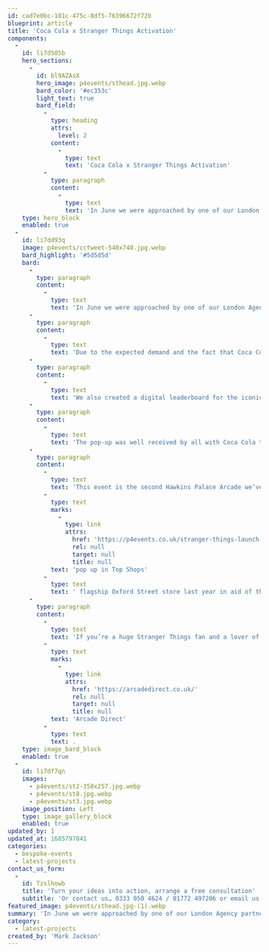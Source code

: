 ```yaml
---
id: cad7e0bc-101c-475c-8df5-76396672f72b
blueprint: article
title: 'Coca Cola x Stranger Things Activation'
components:
  -
    id: li7d505b
    hero_sections:
      -
        id: bl9AZAsX
        hero_image: p4events/sthead.jpg.webp
        bard_color: '#ec353c'
        light_text: true
        bard_field:
          -
            type: heading
            attrs:
              level: 2
            content:
              -
                type: text
                text: 'Coca Cola x Stranger Things Activation'
          -
            type: paragraph
            content:
              -
                type: text
                text: 'In June we were approached by one of our London Agency partners to assist with creating a Netflix Stranger Things pop-up in Brick Lane. From original retro uprights and broken…'
    type: hero_block
    enabled: true
  -
    id: li7dd93q
    image: p4events/cctweet-540x740.jpg.webp
    bard_highlight: '#5d5d5d'
    bard:
      -
        type: paragraph
        content:
          -
            type: text
            text: 'In June we were approached by one of our London Agency partners to assist with creating a Netflix Stranger Things pop-up in Brick Lane. From original retro uprights and broken cabinets, to fully custom wrapped machines around the brand, we provided 10 machines in total to recreate the infamous Hawkins Palace Arcade.'
      -
        type: paragraph
        content:
          -
            type: text
            text: 'Due to the expected demand and the fact that Coca Cola wished this to be a free event, we needed to come up with a solution to ensure guests could be limited to the number of plays and also progress through the pop-up quickly and efficiently. For this we created Foamex tokens that could be handed out to guests on arrival, slotted in to a bespoke token holder to play the machines and also recycled at the end of the activation for sustainability purposes.'
      -
        type: paragraph
        content:
          -
            type: text
            text: 'We also created a digital leaderboard for the iconic Dragons Lair machine using our interactive kiosk, and with a simple Google Sheet we were able to provide this cost effectively and efficiently.'
      -
        type: paragraph
        content:
          -
            type: text
            text: 'The pop-up was well received by all with Coca Cola tweeting to say the wait time was “a draconian 2.5 hours” due the the popular demand of the event.'
      -
        type: paragraph
        content:
          -
            type: text
            text: 'This event is the second Hawkins Palace Arcade we’ve created, supporting the '
          -
            type: text
            marks:
              -
                type: link
                attrs:
                  href: 'https://p4events.co.uk/stranger-things-launch-top-shop/'
                  rel: null
                  target: null
                  title: null
            text: 'pop up in Top Shops'
          -
            type: text
            text: ' flagship Oxford Street store last year in aid of the branded clothing line launch. We’re confident this won’t be the last of this extremely popular theme and already have something special in the pipeline for later this year, so keep posted!'
      -
        type: paragraph
        content:
          -
            type: text
            text: 'If you’re a huge Stranger Things fan and a lover of all things retro, you can read more on the Hawkins Arcade and the unique machines used on our partner brands site '
          -
            type: text
            marks:
              -
                type: link
                attrs:
                  href: 'https://arcadedirect.co.uk/'
                  rel: null
                  target: null
                  title: null
            text: 'Arcade Direct'
          -
            type: text
            text: .
    type: image_bard_block
    enabled: true
  -
    id: li7df7qn
    images:
      - p4events/st2-358x257.jpg.webp
      - p4events/st8.jpg.webp
      - p4events/st3.jpg.webp
    image_position: Left
    type: image_gallery_block
    enabled: true
updated_by: 1
updated_at: 1685797841
categories:
  - bespoke-events
  - latest-projects
contact_us_form:
  -
    id: Tzslhowb
    title: 'Turn your ideas into action, arrange a free consultation'
    subtitle: 'Or contact us… 0333 050 4624 / 01772 497206 or email us: info@p4events.co.uk'
featured_image: p4events/sthead.jpg-(1).webp
summary: 'In June we were approached by one of our London Agency partners to assist with creating a Netflix Stranger Things pop-up in Brick Lane. From original retro uprights and broken…'
category:
  - latest-projects
created_by: 'Mark Jackson'
---
```

